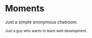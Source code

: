 # Moments
Just a simple anonymous chatroom.

<sub>Just a guy who wants to learn web development.</sub>

